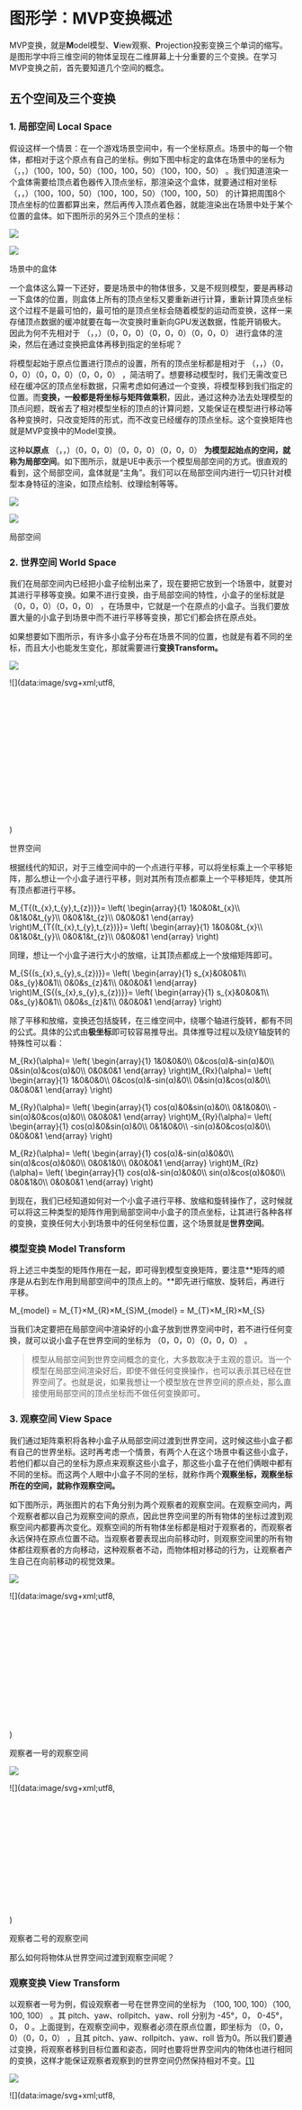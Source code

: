 图形学：MVP变换概述
===========

MVP变换，就是**M**odel模型、**V**iew观察、**P**rojection投影变换三个单词的缩写。是图形学中将三维空间的物体呈现在二维屏幕上十分重要的三个变换。在学习MVP变换之前，首先要知道几个空间的概念。

五个空间及三个变换
---------

### **1\. 局部空间 Local Space**

假设这样一个情景：在一个游戏场景空间中，有一个坐标原点。场景中的每一个物体，都相对于这个原点有自己的坐标。例如下图中标定的盒体在场景中的坐标为 （，，）（100，100，50）（100，100，50）（100，100，50） 。我们知道渲染一个盒体需要给顶点着色器传入顶点坐标，那渲染这个盒体，就要通过相对坐标 （，，）（100，100，50）（100，100，50）（100，100，50） 的计算把周围8个顶点坐标的位置都算出来，然后再传入顶点着色器，就能渲染出在场景中处于某个位置的盒体。如下图所示的另外三个顶点的坐标：

![](https://pic4.zhimg.com/v2-b8277fcb3347608fb5d77657db8010c3_b.jpg)

![](https://pic4.zhimg.com/80/v2-b8277fcb3347608fb5d77657db8010c3_720w.webp)

场景中的盒体

一个盒体这么算一下还好，要是场景中的物体很多，又是不规则模型，要是再移动一下盒体的位置，则盒体上所有的顶点坐标又要重新进行计算，重新计算顶点坐标这个过程不是最可怕的，最可怕的是顶点坐标会随着模型的运动而变换，这样一来存储顶点数据的缓冲就要在每一次变换时重新向GPU发送数据，性能开销极大。因此为何不先相对于 （，，）（0，0，0）（0，0，0）（0，0，0） 进行盒体的渲染，然后在通过变换把盒体再移到指定的坐标呢？

将模型起始于原点位置进行顶点的设置，所有的顶点坐标都是相对于 （，，）（0，0，0）（0，0，0）（0，0，0） ，简洁明了。想要移动模型时，我们无需改变已经在缓冲区的顶点坐标数据，只需考虑如何通过一个变换，将模型移到我们指定的位置。而**变换，一般都是将坐标与矩阵做乘积**，因此，通过这种办法去处理模型的顶点问题，既省去了相对模型坐标的顶点的计算问题，又能保证在模型进行移动等各种变换时，只改变矩阵的形式，而不改变已经缓存的顶点坐标。这个变换矩阵也就是MVP变换中的Model变换。

这种**以原点** （，，）（0，0，0）（0，0，0）（0，0，0） **为模型起始点的空间，就称为局部空间**。如下图所示，就是UE中表示一个模型局部空间的方式。很直观的看到，这个局部空间，盒体就是“主角”。我们可以在局部空间内进行一切只针对模型本身特征的渲染，如顶点绘制、纹理绘制等等。

![](https://pic1.zhimg.com/v2-e65cc4270612ef53fd560834aff3ea54_b.jpg)

![](https://pic1.zhimg.com/80/v2-e65cc4270612ef53fd560834aff3ea54_720w.webp)

局部空间

  

### **2\. 世界空间 World Space**

我们在局部空间内已经把小盒子绘制出来了，现在要把它放到一个场景中，就要对其进行平移等变换。如果不进行变换，由于局部空间的特性，小盒子的坐标就是 （0，0，0）（0，0，0） ，在场景中，它就是一个在原点的小盒子。当我们要放置大量的小盒子到场景中而不进行平移等变换，那它们都会挤在原点处。

如果想要如下图所示，有许多小盒子分布在场景不同的位置，也就是有着不同的坐标，而且大小也能发生变化，那就需要进行**变换Transform。**

![](https://pic3.zhimg.com/v2-aa130d9f40d1c4404ace965d5c08bad6_b.jpg)

![](data:image/svg+xml;utf8,<svg xmlns='http://www.w3.org/2000/svg' width='1227' height='594'></svg>)

世界空间

根据线代的知识，对于三维空间中的一个点进行平移，可以将坐标乘上一个平移矩阵，那么想让一个小盒子进行平移，则对其所有顶点都乘上一个平移矩阵，使其所有顶点都进行平移。

M\_{T{(t\_{x},t\_{y},t\_{z})}}= \\left( \\begin{array}{1} 1&0&0&t\_{x}\\\\ 0&1&0&t\_{y}\\\\ 0&0&1&t\_{z}\\\\ 0&0&0&1 \\end{array} \\right)M\_{T{(t\_{x},t\_{y},t\_{z})}}= \\left( \\begin{array}{1} 1&0&0&t\_{x}\\\\ 0&1&0&t\_{y}\\\\ 0&0&1&t\_{z}\\\\ 0&0&0&1 \\end{array} \\right)

同理，想让一个小盒子进行大小的放缩，让其顶点都成上一个放缩矩阵即可。

M\_{S{(s\_{x},s\_{y},s\_{z})}}= \\left( \\begin{array}{1} s\_{x}&0&0&1\\\\ 0&s\_{y}&0&1\\\\ 0&0&s\_{z}&1\\\\ 0&0&0&1 \\end{array} \\right)M\_{S{(s\_{x},s\_{y},s\_{z})}}= \\left( \\begin{array}{1} s\_{x}&0&0&1\\\\ 0&s\_{y}&0&1\\\\ 0&0&s\_{z}&1\\\\ 0&0&0&1 \\end{array} \\right)

除了平移和放缩，变换还包括旋转，在三维空间中，绕哪个轴进行旋转，都有不同的公式。具体的公式由**极坐标**即可较容易推导出。具体推导过程以及绕Y轴旋转的特殊性可以看：

M\_{Rx}(\\alpha)= \\left( \\begin{array}{1} 1&0&0&0\\\\ 0&cos(α)&-sin(α)&0\\\\ 0&sin(α)&cos(α)&0\\\\ 0&0&0&1 \\end{array} \\right)M\_{Rx}(\\alpha)= \\left( \\begin{array}{1} 1&0&0&0\\\\ 0&cos(α)&-sin(α)&0\\\\ 0&sin(α)&cos(α)&0\\\\ 0&0&0&1 \\end{array} \\right)

M\_{Ry}(\\alpha)= \\left( \\begin{array}{1} cos(α)&0&sin(α)&0\\\\ 0&1&0&0\\\\ -sin(α)&0&cos(α)&0\\\\ 0&0&0&1 \\end{array} \\right)M\_{Ry}(\\alpha)= \\left( \\begin{array}{1} cos(α)&0&sin(α)&0\\\\ 0&1&0&0\\\\ -sin(α)&0&cos(α)&0\\\\ 0&0&0&1 \\end{array} \\right)

M\_{Rz}(\\alpha)= \\left( \\begin{array}{1} cos(α)&-sin(α)&0&0\\\\ sin(α)&cos(α)&0&0\\\\ 0&0&1&0\\\\ 0&0&0&1 \\end{array} \\right)M\_{Rz}(\\alpha)= \\left( \\begin{array}{1} cos(α)&-sin(α)&0&0\\\\ sin(α)&cos(α)&0&0\\\\ 0&0&1&0\\\\ 0&0&0&1 \\end{array} \\right)

到现在，我们已经知道如何对一个小盒子进行平移、放缩和旋转操作了，这时候就可以将这三种类型的矩阵作用到局部空间中小盒子的顶点坐标，让其进行各种各样的变换，变换任何大小到场景中的任何坐标位置，这个场景就是**世界空间**。

  

### 模型变换 Model Transform

将上述三中类型的矩阵作用在一起，即可得到模型变换矩阵，要注意**矩阵的顺序是从右到左作用到局部空间中的顶点上的。**即先进行缩放、旋转后，再进行平移。

M\_{model} = M\_{T}×M\_{R}×M\_{S}M\_{model} = M\_{T}×M\_{R}×M\_{S}

  

当我们决定要把在局部空间中渲染好的小盒子放到世界空间中时，若不进行任何变换，就可以说小盒子在世界空间的坐标为 （0，0，0）（0，0，0） 。

> 模型从局部空间到世界空间概念的变化，大多数取决于主观的意识。当一个模型在局部空间渲染好后，即使不做任何变换操作，也可以表示其已经在世界空间了。也就是说，如果我想让一个模型放在世界空间的原点处，那么直接使用局部空间的顶点坐标而不做任何变换即可。

  

### **3\. 观察空间 View Space**

我们通过矩阵乘积将各种小盒子从局部空间过渡到世界空间，这时候这些小盒子都有自己的世界坐标。这时再考虑一个情景，有两个人在这个场景中看这些小盒子，若他们都以自己的坐标为原点来观察这些小盒子，那这些小盒子在他们俩眼中都有不同的坐标。而这两个人眼中小盒子不同的坐标，就称作两个**观察坐标，**观察坐标所在的空间，就称作**观察空间。**

如下图所示，两张图片的右下角分别为两个观察者的观察空间。在观察空间内，两个观察者都以自己为观察空间的原点，因此世界空间里的所有物体的坐标过渡到观察空间内都要再次变化。观察空间的所有物体坐标都是相对于观察者的，而观察者永远保持在原点位置不动。当观察者要表现出向前移动时，则观察空间里的所有物体都往观察者的方向移动，这种观察者不动，而物体相对移动的行为，让观察者产生自己在向前移动的视觉效果。

![](https://pic1.zhimg.com/v2-4d744140b7f312f53aeb19f1a0a73ad0_b.jpg)

![](data:image/svg+xml;utf8,<svg xmlns='http://www.w3.org/2000/svg' width='1219' height='554'></svg>)

观察者一号的观察空间

![](https://pic4.zhimg.com/v2-84f98fd0dfaca4cf447523332167aad3_b.jpg)

![](data:image/svg+xml;utf8,<svg xmlns='http://www.w3.org/2000/svg' width='1213' height='523'></svg>)

观察者二号的观察空间

那么如何将物体从世界空间过渡到观察空间呢？

  

### 观察变换 View Transform

以观察者一号为例，假设观察者一号在世界空间的坐标为 （100, 100, 100）（100, 100, 100） 。其 pitch、yaw、rollpitch、yaw、roll 分别为 \-45°，0， 0\-45°，0， 0 。上面提到，在观察空间中，观察者必须在原点位置，即坐标为 （0，0，0）（0，0，0） ，且其 pitch、yaw、rollpitch、yaw、roll 皆为0。所以我们要通过变换，将观察者移到目标位置和姿态，同时也要将世界空间内的物体也进行相同的变换，这样才能保证观察者观察到的世界空间仍然保持相对不变。[\[1\]](#ref_1)

![](https://pic4.zhimg.com/v2-5f8890db6339360e02d3e62d8ba5746b_b.jpg)

![](data:image/svg+xml;utf8,<svg xmlns='http://www.w3.org/2000/svg' width='400' height='240'></svg>)

OpenGL中观察者始终在原点且看向-Z方向

这里的变换就需要**观察矩阵**来与世界空间中的物体坐标的乘积得到。观察矩阵的具体推导过程：

[](https://zhuanlan.zhihu.com/p/552252893)

  

### **4\. 裁剪空间 Clip Space**

裁剪空间是一个抽象的齐次坐标空间，是在观察坐标到标准设备坐标（ NDCNDC ）之间的过渡空间。我们在观察空间经过正射/透视投影变换后，得到的就是裁剪空间。

其中正射投影变换后得到的裁剪空间中的点坐标w分量都为1，透视投影变换后得到的裁剪空间中的点坐标w分量会随着z分量的变化而变化。因此在裁剪空间内的点可以说是从三维笛卡尔坐标系 (x,y,z)(x,y,z) 被升维到齐次坐标系 （x,y,z,w）（x,y,z,w） ，说是升维，但是**由于齐次坐标的特性，其实本质上还是同一个点**。

之后在裁剪空间中经过GPU透视除法的处理后，各分量都除以 ww （正射投影除不除都一样，因为 ww 始终为1）进行齐次化降维成笛卡尔坐标系的标准设备坐标。

如下图为虎书4th对三维齐次坐标系的表示方法。可以看出，二维笛卡尔坐标系上的点 (−1, −0.5)(−1, −0.5) 可以用三维齐次坐标系来表示。图中的直线可以用 x = 1.5hx = 1.5h 表示_，_在该直线上的点在齐次坐标系中都表示同一个点，直线与 w=1w=1 平面相交的点就代表了在笛卡尔坐标系中该点的坐标。同样可以推广到三维笛卡尔坐标系与四维齐次坐标系之间的关系。因此可以把裁剪空间想象成四维齐次坐标系中的空间。

![](https://pic4.zhimg.com/v2-b402997670e09efd68d0a9fb644c628b_b.jpg)

![](data:image/svg+xml;utf8,<svg xmlns='http://www.w3.org/2000/svg' width='708' height='517'></svg>)

二维齐次坐标系

裁剪空间的裁剪过程同样是在四维齐次坐标系中进行，其会将 x、y、zx、y、z 中任何一个大于 ww 的点进行剔除。因此这也免去了在进行透视除法后，在 NDCNDC 内进行裁剪的操作。[\[2\]](#ref_2)

![](https://pic3.zhimg.com/v2-5f261de3ab7913f6a1ca4982b0b23a3e_b.jpg)

![](data:image/svg+xml;utf8,<svg xmlns='http://www.w3.org/2000/svg' width='720' height='231'></svg>)

D3D的变换流程图（注意坐标系的位置，并不普适所有的投影矩阵）

为什么非要在裁剪空间进行裁剪而不是先进行透视除法得到NDC后再进行裁剪？

首先要明确的是，由于齐次坐标的特性，在裁剪空间和NDC进行裁剪两者得到的结果是相同的。那非要在裁剪空间进行裁剪的原因是：**透视除法是一个开销非常大的操作**，因此我们希望透视除法的对象仅仅只是我们需要的在视体内的点，因此节约开销的方法就是**在裁剪空间时，先把大量在视体外的点给裁剪掉，最后作用透视除法的只是视体内的点。**

  

### **投影变换 Projection Transform**

更多细节，可以从投影矩阵公式推导入手去理解，请移步这篇文章：

[](https://zhuanlan.zhihu.com/p/554093703)

  

**什么是标准设备坐标NDC？**

标准设备坐标 Normalized Device Coordinate。在顶点着色器完成从局部空间到世界空间的Model变换、从世界空间到观察空间的View变换以及从观察空间到裁剪空间的Projection变换之后，会将裁剪空间中的坐标进行透视除法（Perspective Division），将裁剪空间的坐标转换成标准设备坐标。

我们都知道裁剪空间的下一步转换就是屏幕空间，就是将裁剪空间里三维的点 塞进我们指定的二维屏幕。例如要将图像显示到一个 1920×10801920×1080 的屏幕空间上，就需要通过屏幕变换Screen Transform来转换上一个空间，但是裁剪空间是很复杂的，与平截椎体所涵盖的空间范围有关，这时候就无法统一一个屏幕变换来将裁剪空间转换成屏幕空间。为了方便将任何的裁剪空间转换到视口上，在裁剪空间和屏幕空间之间就多增加了一个坐标空间用来过渡，就是标准设备空间。

标准设备坐标的特征如下图：立方体的八个顶点向量的分量都是 |1||1| 。正是因为有规范化的空间范围，使得在从 NDCNDC 转换到屏幕坐标时非常方便。在 NDCNDC 中，每一个点的 x、y、zx、y、z 坐标都在区间 \[-1, 1\]\[-1, 1\] 内，在映射到屏幕坐标时，只需关注 x、yx、y 坐标即可。例如要输出到一个 1920×10801920×1080 的屏幕上，就可以通过缩放矩阵来将 \[-1, 1\]\[-1, 1\] 的 x、yx、y 分别转换到 \[0，1920\]\[0，1920\] 和 \[0,1080\]\[0,1080\] 的屏幕坐标。其中 zz 坐标也会从 \[-1，1\]\[-1，1\] 转换到 \[0，1\]\[0，1\] 的区间内，作为深度测试的依据。

![](https://pic1.zhimg.com/v2-3a6b3f22de9cdb1fcc8730227e7ce7ec_b.jpg)

![](data:image/svg+xml;utf8,<svg xmlns='http://www.w3.org/2000/svg' width='310' height='288'></svg>)

标准设备空间

标准设备坐标能通过对裁剪空间内的 x, y, zx, y, z 坐标通过除以齐次坐标 ww 得到，这个除以齐次坐标 ww 的过程就是透视除法，在OpenGL渲染管线中，透视除法是顶点着色器最后的步骤，往往是自动进行的，然后使得顶点着色器最后的输出就是裁剪坐标经过透视除法后得到的标准设备坐标。

为什么裁剪坐标经过透视除法后，就能得到如此规范化的标准设备坐标？

这就与投影矩阵（透视/正交）的特性有关了。无论在局部空间、世界空间还是在观察空间，空间中的一个点的齐次坐标 ww 都是1。而从观察空间到裁剪空间，投影矩阵就会将空间中的点坐标 x、y、zx、y、z 进行一定程度的缩放，同时还改变了齐次坐标w的值。就是这个改变 ww 的行为，为之后的透视除法得到 NDCNDC 奠定了基础。

  

要注意的是，UE里默认的视锥体剔除和本文所说的裁剪空间中的平截头体裁剪是两个不同的概念。UE中通过空间划分包围盒等，让CPU计算出不在当前玩家控制的摄像机视野领域内的物体，并剔除它们，达到减小场景中顶点数据量的目的。然后再把这些优化过大小的顶点数据发给GPU的渲染管线，GPU再进行从世界空间到裁剪空间的转换，这样一来，GPU就不需要对空间中所有顶点都进行MVP变换，只需对CPU处理过的、玩家视野内的物体进行渲染。

![](https://pic3.zhimg.com/v2-3fb86b917b42e47a14cf27ad6a1cf9b6_b.jpg)

![](data:image/svg+xml;utf8,<svg xmlns='http://www.w3.org/2000/svg' width='686' height='335'></svg>)

UE4默认的视锥体剔除功能

  

### **5\. 屏幕空间 Screen Space**

![](https://pic2.zhimg.com/v2-6af62781577f05129b83841e229b987d_b.jpg)

![](data:image/svg+xml;utf8,<svg xmlns='http://www.w3.org/2000/svg' width='871' height='386'></svg>)

在透视除法得到 NDCNDC 后，转换到屏幕空间就十分方便了，从一个 \[-1,1\]^{2}\[-1,1\]^{2} 的 NDCNDC 范围区间变换到屏幕视口的 \[0,1920\]×\[0,1080\]\[0,1920\]×\[0,1080\] 只需要简单线性变换即可。 NDCNDC 与屏幕空间中的点有如下关系：

x\_{Screen} = \\frac{1920}{2}x\_{NDC} + \\frac{1920}{2}; x\_{Screen} = \\frac{1920}{2}x\_{NDC} + \\frac{1920}{2};

y\_{Screen} = \\frac{1080}{2}y\_{NDC} + \\frac{1080}{2};y\_{Screen} = \\frac{1080}{2}y\_{NDC} + \\frac{1080}{2};

因此可以构造一个三维变换矩阵为：

\\left( \\begin{array}{1} x\_{Screen}\\\\ y\_{Screen}\\\\ 1 \\end{array} \\right)= \\left( \\begin{array}{1} \\frac{1920}{2}&0&\\frac{1920}{2}\\\\ 0&\\frac{1080}{2}&\\frac{1080}{2}\\\\ 0&0&1 \\end{array} \\right) \* \\left( \\begin{array}{1} x\_{NDC}\\\\ y\_{NDC}\\\\ 1 \\end{array} \\right)\\left( \\begin{array}{1} x\_{Screen}\\\\ y\_{Screen}\\\\ 1 \\end{array} \\right)= \\left( \\begin{array}{1} \\frac{1920}{2}&0&\\frac{1920}{2}\\\\ 0&\\frac{1080}{2}&\\frac{1080}{2}\\\\ 0&0&1 \\end{array} \\right) \* \\left( \\begin{array}{1} x\_{NDC}\\\\ y\_{NDC}\\\\ 1 \\end{array} \\right)

推广到四维齐次，为了与之前的空间变换矩阵保持维度一直，因此从 NDCNDC 到屏幕空间的变换矩阵可以为：

M\_{Screen}= \\left( \\begin{array}{1} \\frac{W\_{screen}}{2}&0&0&\\frac{W\_{screen}}{2}\\\\ 0&\\frac{H\_{screen}}{2}&0&\\frac{H\_{screen}}{2}\\\\ 0&0&1&0\\\\ 0&0&0&1 \\end{array} \\right)M\_{Screen}= \\left( \\begin{array}{1} \\frac{W\_{screen}}{2}&0&0&\\frac{W\_{screen}}{2}\\\\ 0&\\frac{H\_{screen}}{2}&0&\\frac{H\_{screen}}{2}\\\\ 0&0&1&0\\\\ 0&0&0&1 \\end{array} \\right)

如果考虑像素中心点的分布问题，即需要将 \[-1,1\]^{2}\[-1,1\]^{2} 映射到屏幕的 \[0-0.5,1920-0.5\]×\[0-0.5,1080-0.5\]\[0-0.5,1920-0.5\]×\[0-0.5,1080-0.5\] ，因此该矩阵也可以写为：

M\_{Screen}= \\left( \\begin{array}{1} \\frac{W\_{screen}}{2}&0&0&\\frac{W\_{screen}-1}{2}\\\\ 0&\\frac{H\_{screen}}{2}&0&\\frac{H\_{screen}-1}{2}\\\\ 0&0&1&0\\\\ 0&0&0&1 \\end{array} \\right)M\_{Screen}= \\left( \\begin{array}{1} \\frac{W\_{screen}}{2}&0&0&\\frac{W\_{screen}-1}{2}\\\\ 0&\\frac{H\_{screen}}{2}&0&\\frac{H\_{screen}-1}{2}\\\\ 0&0&1&0\\\\ 0&0&0&1 \\end{array} \\right)

上面的这种映射情况可以用下图解释，每个像素都是以**整数坐标**为中心的**单位正方形**，因此在边缘的像素，总是有一半会在屏幕外边不被显示。所以最小映射像素中心点的位置应该是在 （0,0）（0,0） ，而最小映射像素的最小边界点应该为 （-0.5, -0.5）（-0.5, -0.5） 。

![](https://pic4.zhimg.com/v2-e4ad7a87d278a47de22ecda6e7a4ddd7_b.jpg)

![](data:image/svg+xml;utf8,<svg xmlns='http://www.w3.org/2000/svg' width='870' height='333'></svg>)

参考
--

1.  [^](#ref_1_0)songho gl\_Camera [http://www.songho.ca/opengl/gl\_camera.html](http://www.songho.ca/opengl/gl_camera.html)
2.  [^](#ref_2_0)Homogeneous coordinates, clip space, and NDC [https://carmencincotti.com/2022-05-02/homogeneous-coordinates-clip-space-ndc/](https://carmencincotti.com/2022-05-02/homogeneous-coordinates-clip-space-ndc/)
